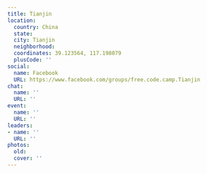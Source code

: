 ```yaml
---
title: Tianjin
location:
  country: China
  state: 
  city: Tianjin
  neighborhood: 
  coordinates: 39.123564, 117.198079
  plusCode: ''
social:
  name: Facebook
  URL: https://www.facebook.com/groups/free.code.camp.Tianjin
chat:
  name: ''
  URL: ''
event:
  name: ''
  URL: ''
leaders:
- name: ''
  URL: ''
photos:
  old: 
  cover: ''
---
```

